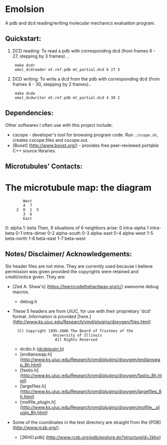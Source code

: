 # Emolsion
A pdb and dcd reading/writing molecular mechanics evaluation program.

## Quickstart:
1. DCD reading: To read a pdb with corresponding dcd (from frames 6 - 27, stepping by 3 frames) ..

        make dcdr
        emol_dcdreader mt.ref.pdb mt_partial.dcd 6 27 3

2. DCD writing: To write a dcd from the pdb with corresponding dcd (from frames 4 - 30,
stepping by 2 frames)..

        make dcdw
        emol_dcdwriter mt.ref.pdb mt_partial.dcd 4 30 2



## Dependencies:
Other softwares I often use with this project include:
* cscope - developer's tool for browsing program code. Run `./scope.sh`, creates cscope.files and cscope.out.
* [Boost] (http://www.boost.org/) - provides free peer-reviewed portable C++ source libraries.

## Microtubules' Contacts:
# The microtubule map: the diagram
            West
            4  7
         2  0  1  5
            3  6
            East

0: alpha
1: beta
Then, 9 situations of 6 neighbors arise:
0    intra-alpha
1    intra-beta
0-1  intra-dimer
0-2  alpha-south
0-3  alpha-east
0-4  alpha-west
1-5  beta-north
1-6  beta-east
1-7  beta-west



## Notes/ Disclaimer/ Acknowledgements:
Six header files are not mine. They are currently used because I believe permission was given
provided the copyrights were retained and credit/notice given. They are:

* [Zed A. Shaw's] (https://learncodethehardway.org/c/) awesome debug macros.
  * debug.h
* These 5 headers are from UIUC, for use with their proprietary 'dcd' format. Information is
provided [here.] (http://www.ks.uiuc.edu/Research/vmd/plugins/doxygen/files.html)

        (C) Copyright 1995-2006 The Board of Trustees of the
                        University of Illinois
                         All Rights Reserved

  * dcdio.h ([dcdplugin.h](http://www.ks.uiuc.edu/Research/vmd/plugins/doxygen/dcdplugin_8c.html))
  * [endianswap.h] (http://www.ks.uiuc.edu/Research/vmd/plugins/doxygen/endianswap_8h.html)
  * [fastio.h] (http://www.ks.uiuc.edu/Research/vmd/plugins/doxygen/fastio_8h.html)
  * [largefiles.h] (http://www.ks.uiuc.edu/Research/vmd/plugins/doxygen/largefiles_8h.html)
  * [molfile_plugin.h] (http://www.ks.uiuc.edu/Research/vmd/plugins/doxygen/molfile__plugin_8h.html)

* Some of the coordinates in the test directory are straight from the [PDB] (http://www.rcsb.org/).
  * [2KHO.pdb] (http://www.rcsb.org/pdb/explore.do?structureId=2kho)
